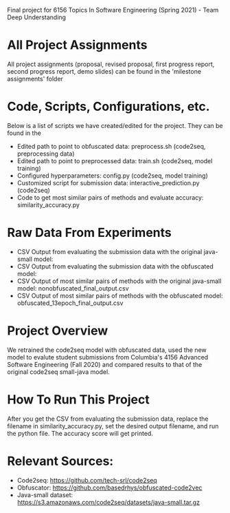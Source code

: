 Final project for 6156 Topics In Software Engineering (Spring 2021) - Team Deep Understanding

# All Project Assignments
All project assignments (proposal, revised proposal, first progress report, second progress report, demo slides) can be found in the 'milestone assignments' folder

# Code, Scripts, Configurations, etc.
Below is a list of scripts we have created/edited for the project. They can be found in the 
+ Edited path to point to obfuscated data: preprocess.sh (code2seq, preprocessing data)
+ Edited path to point to preprocessed data: train.sh (code2seq, model training)
+ Configured hyperparameters: config.py (code2seq, model training)
+ Customized script for submission data: interactive_prediction.py (code2seq)
+ Code to get most similar pairs of methods and evaluate accuracy: similarity_accuracy.py

# Raw Data From Experiments
+ CSV Output from evaluating the submission data with the original java-small model:
+ CSV Output from evaluating the submission data with the obfuscated model:
+ CSV Output of most similar pairs of methods with the original java-small model: nonobfuscated_final_output.csv
+ CSV Output of most similar pairs of methods with the obfuscated model: obfuscated_13epoch_final_output.csv
<MORE INFO>

# Project Overview
We retrained the code2seq model with obfuscated data, used the new model to evalute student submissions from Columbia's 4156 Advanced Software Engineering (Fall 2020) and compared results to that of the original code2seq small-java model.

# How To Run This Project
After you get the CSV from evaluating the submission data, replace the filename in similarity_accuracy.py, set the desired output filename, and run the python file. The accuracy score will get printed.
<MORE INFO>

# Relevant Sources:
- Code2seq: https://github.com/tech-srl/code2seq
- Obfuscator: https://github.com/basedrhys/obfuscated-code2vec
- Java-small dataset: https://s3.amazonaws.com/code2seq/datasets/java-small.tar.gz

